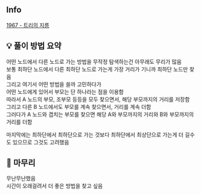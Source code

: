 ## Info
[1967 - 트리의 지름](https://www.acmicpc.net/problem/1967)

## 💡 풀이 방법 요약

어떤 노드에서 다른 노드로 가는 방법을 무작정 탐색하는건 아무래도 무리가 많음  
보통 최하단 노드에서 다른 최하단 노드로 가는게 가장 거리가 기니까 최하단 노드만 찾음  
그리고 여기서 어떤 방법을 쓸까 고민하다가  
어떤 노드에게 있어서 부모는 단 하나라는 점을 이용함  
따라서 A 노드의 부모, 조부모 등등을 모두 찾으면서, 해당 부모까지의 거리를 저장함  
그리고 다른 B 노드에서도 부모를 계속 찾으면서, 거리를 계속 더함  
그러다가 A 노드와 겹치는 부모를 찾으면 해당 A와 부모까지의 거리와 B와 부모까지의 거리를 더함  

마지막에는 최하단에서 최하단으로 가는 것보다 최하단에서 최상단으로 가는게 더 길수도 있으므로 그것도 고려했음  

## 🙂 마무리
무난무난했음  
시간이 오래걸려서 더 좋은 방법을 찾고 싶음